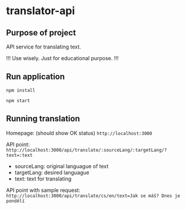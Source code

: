 # translator-api

## Purpose of project

API service for translating text.

!!! Use wisely. Just for educational purpose. !!!

## Run application

`npm install`

`npm start`

## Running translation

Homepage: (should show OK status)
`http://localhost:3000`

API point:
`http://localhost:3000/api/translate/:sourceLang/:targetLang/?text=:text`

- sourceLang: original languague of text
- targetLang: desired languague
- text: text for translating

API point with sample request:
`http://localhost:3000/api/translate/cs/en/text=Jak se máš? Dnes je pondělí`

